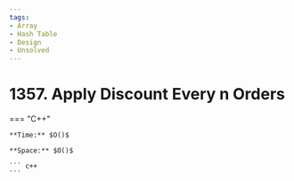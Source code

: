 ```yaml
---
tags:
- Array
- Hash Table
- Design
- Unsolved
---
```



# 1357. Apply Discount Every n Orders

=== "C++"

    **Time:** $O()$

    **Space:** $O()$

    ``` c++
    ```